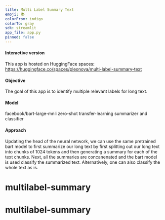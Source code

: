 ```yaml
---
title: Multi Label Summary Text
emoji: 📚
colorFrom: indigo
colorTo: gray
sdk: streamlit
app_file: app.py
pinned: false
---
```


#### Interactive version
This app is hosted on HuggingFace spaces: https://huggingface.co/spaces/pleonova/multi-label-summary-text

#### Objective
The goal of this app is to identify multiple relevant labels for long text.

#### Model
facebook/bart-large-mnli zero-shot transfer-learning summarizer and classifier

#### Approach
Updating the head of the neural network, we can use the same pretrained bart model to first summarize our long text by first splitting out our long text into chunks of 1024 tokens and then generating a summary for each of the text chunks. Next, all the summaries are concanenated and the bart model is used classify the summarized text. Alternatively, one can also classify the whole text as is.
# multilabel-summary
# multilabel-summary
